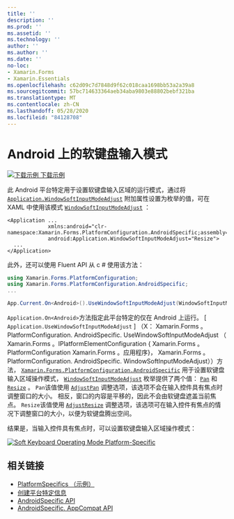 ```yaml
---
title: ''
description: ''
ms.prod: ''
ms.assetid: ''
ms.technology: ''
author: ''
ms.author: ''
ms.date: ''
no-loc:
- Xamarin.Forms
- Xamarin.Essentials
ms.openlocfilehash: c62d09c7d7848d9f62c018caa1698bb53a2a39a8
ms.sourcegitcommit: 57bc714633364aeb34aba9803e88802bebf321ba
ms.translationtype: MT
ms.contentlocale: zh-CN
ms.lasthandoff: 05/28/2020
ms.locfileid: "84128708"
---
```

# <a name="soft-keyboard-input-mode-on-android"></a>Android 上的软键盘输入模式

[![下载示例](~/media/shared/download.png) 下载示例](https://docs.microsoft.com/samples/xamarin/xamarin-forms-samples/userinterface-platformspecifics)

此 Android 平台特定用于设置软键盘输入区域的运行模式，通过将 [`Application.WindowSoftInputModeAdjust`](xref:Xamarin.Forms.PlatformConfiguration.AndroidSpecific.Application.WindowSoftInputModeAdjustProperty) 附加属性设置为枚举的值，可在 XAML 中使用该模式 [`WindowSoftInputModeAdjust`](xref:Xamarin.Forms.PlatformConfiguration.AndroidSpecific.WindowSoftInputModeAdjust) ：

```xaml
<Application ...
             xmlns:android="clr-namespace:Xamarin.Forms.PlatformConfiguration.AndroidSpecific;assembly=Xamarin.Forms.Core"
             android:Application.WindowSoftInputModeAdjust="Resize">
  ...
</Application>
```

此外，还可以使用 Fluent API 从 c # 使用该方法：

```csharp
using Xamarin.Forms.PlatformConfiguration;
using Xamarin.Forms.PlatformConfiguration.AndroidSpecific;
...

App.Current.On<Android>().UseWindowSoftInputModeAdjust(WindowSoftInputModeAdjust.Resize);
```

`Application.On<Android>`方法指定此平台特定的仅在 Android 上运行。 [ `Application.UseWindowSoftInputModeAdjust` ] （X： Xamarin.Forms 。PlatformConfiguration. AndroidSpecific. UseWindowSoftInputModeAdjust （ Xamarin.Forms 。IPlatformElementConfiguration { Xamarin.Forms 。PlatformConfiguration Xamarin.Forms 。应用程序}， Xamarin.Forms 。PlatformConfiguration. AndroidSpecific. WindowSoftInputModeAdjust））方法， [`Xamarin.Forms.PlatformConfiguration.AndroidSpecific`](xref:Xamarin.Forms.PlatformConfiguration.AndroidSpecific) 用于设置软键盘输入区域操作模式， [`WindowSoftInputModeAdjust`](xref:Xamarin.Forms.PlatformConfiguration.AndroidSpecific.WindowSoftInputModeAdjust) 枚举提供了两个值： [`Pan`](xref:Xamarin.Forms.PlatformConfiguration.AndroidSpecific.WindowSoftInputModeAdjust.Pan) 和 [`Resize`](xref:Xamarin.Forms.PlatformConfiguration.AndroidSpecific.WindowSoftInputModeAdjust.Resize) 。 `Pan`该值使用 [`AdjustPan`](xref:Android.Views.SoftInput.AdjustPan) 调整选项，该选项不会在输入控件具有焦点时调整窗口的大小。 相反，窗口的内容是平移的，因此不会由软键盘遮盖当前焦点。 `Resize`该值使用 [`AdjustResize`](xref:Android.Views.SoftInput.AdjustResize) 调整选项，该选项可在输入控件有焦点的情况下调整窗口的大小，以便为软键盘腾出空间。

结果是，当输入控件具有焦点时，可以设置软键盘输入区域操作模式：

[![](soft-keyboard-input-mode-images/pan-resize.png "Soft Keyboard Operating Mode Platform-Specific")](soft-keyboard-input-mode-images/pan-resize-large.png#lightbox "Soft Keyboard Operating Mode Platform-Specific")

## <a name="related-links"></a>相关链接

- [PlatformSpecifics （示例）](https://docs.microsoft.com/samples/xamarin/xamarin-forms-samples/userinterface-platformspecifics)
- [创建平台特定信息](~/xamarin-forms/platform/platform-specifics/index.md#creating-platform-specifics)
- [AndroidSpecific API](xref:Xamarin.Forms.PlatformConfiguration.AndroidSpecific)
- [AndroidSpecific. AppCompat API](xref:Xamarin.Forms.PlatformConfiguration.AndroidSpecific.AppCompat)
